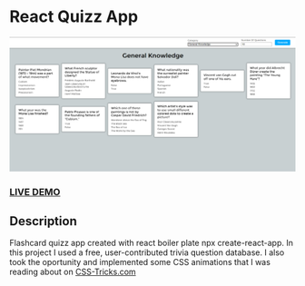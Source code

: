 # React Quizz App

![React Quizz App](README.png?raw=true "React Quizz App")

### <a href="https://marius-adam.github.io/react-quizz-app/">LIVE DEMO</a>

## Description

Flashcard quizz app created with react boiler plate npx create-react-app. In this project I used a free, user-contributed trivia question database. I also took the oportunity and implemented some CSS animations that I was reading about on <a href="https://css-tricks.com//">CSS-Tricks.com</a>
